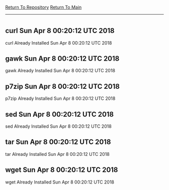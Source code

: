 [Return To Repository](https://github.com/deathbybandaid/piholeparser/)
[Return To Main](https://github.com/deathbybandaid/piholeparser/blob/master/RecentRunLogs/Mainlog.md)
____________________________________
# 
## curl Sun Apr 8 00:20:12 UTC 2018
curl Already Installed Sun Apr 8 00:20:12 UTC 2018
## gawk Sun Apr 8 00:20:12 UTC 2018
gawk Already Installed Sun Apr 8 00:20:12 UTC 2018
## p7zip Sun Apr 8 00:20:12 UTC 2018
p7zip Already Installed Sun Apr 8 00:20:12 UTC 2018
## sed Sun Apr 8 00:20:12 UTC 2018
sed Already Installed Sun Apr 8 00:20:12 UTC 2018
## tar Sun Apr 8 00:20:12 UTC 2018
tar Already Installed Sun Apr 8 00:20:12 UTC 2018
## wget Sun Apr 8 00:20:12 UTC 2018
wget Already Installed Sun Apr 8 00:20:12 UTC 2018
